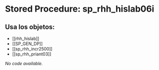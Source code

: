 # Stored Procedure: sp_rhh_hislab06i

## Usa los objetos:
- [[rhh_hislab]]
- [[SP_GEN_DP]]
- [[sp_rhh_incr2500]]
- [[sp_rhh_priant03]]

*No code available.*
